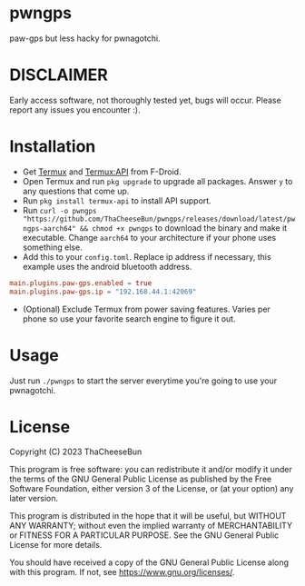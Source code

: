 # pwngps
paw-gps but less hacky for pwnagotchi.

# DISCLAIMER
Early access software, not thoroughly tested yet, bugs will occur. Please report any issues you encounter :).

# Installation
- Get [Termux](https://f-droid.org/en/packages/com.termux/) and [Termux:API](https://f-droid.org/en/packages/com.termux.api/) from F-Droid.
- Open Termux and run `pkg upgrade` to upgrade all packages. Answer `y` to any questions that come up.
- Run `pkg install termux-api` to install API support.
- Run `curl -o pwngps "https://github.com/ThaCheeseBun/pwngps/releases/download/latest/pwngps-aarch64" && chmod +x pwngps` to download the binary and make it executable. Change `aarch64` to your architecture if your phone uses something else.
- Add this to your `config.toml`. Replace ip address if necessary, this example uses the android bluetooth address.
```toml
main.plugins.paw-gps.enabled = true
main.plugins.paw-gps.ip = "192.168.44.1:42069"
```
- (Optional) Exclude Termux from power saving features. Varies per phone so use your favorite search engine to figure it out.

# Usage
Just run `./pwngps` to start the server everytime you're going to use your pwnagotchi.

# License
Copyright (C) 2023  ThaCheeseBun

This program is free software: you can redistribute it and/or modify
it under the terms of the GNU General Public License as published by
the Free Software Foundation, either version 3 of the License, or
(at your option) any later version.

This program is distributed in the hope that it will be useful,
but WITHOUT ANY WARRANTY; without even the implied warranty of
MERCHANTABILITY or FITNESS FOR A PARTICULAR PURPOSE.  See the
GNU General Public License for more details.

You should have received a copy of the GNU General Public License
along with this program.  If not, see <https://www.gnu.org/licenses/>.